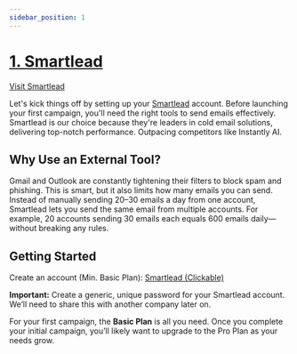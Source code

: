 ```yaml
---
sidebar_position: 1
---
```

# [1. Smartlead](https://smartlead.ai/?via=leadodo)

[Visit Smartlead](https://smartlead.ai/?via=leadodo)

Let's kick things off by setting up your [Smartlead](https://smartlead.ai/?via=leadodo) account. Before launching your first campaign, you'll need the right tools to send emails effectively. Smartlead is our choice because they're leaders in cold email solutions, delivering top-notch performance. Outpacing competitors like Instantly AI.

## Why Use an External Tool?

Gmail and Outlook are constantly tightening their filters to block spam and phishing. This is smart, but it also limits how many emails you can send. Instead of manually sending 20–30 emails a day from one account, Smartlead lets you send the same email from multiple accounts. For example, 20 accounts sending 30 emails each equals 600 emails daily—without breaking any rules.

## Getting Started

Create an account (Min. Basic Plan): [Smartlead (Clickable)](https://smartlead.ai/?via=leadodo)

**Important:** Create a generic, unique password for your Smartlead account. We’ll need to share this with another company later on.

For your first campaign, the **Basic Plan** is all you need. Once you complete your initial campaign, you’ll likely want to upgrade to the Pro Plan as your needs grow.
